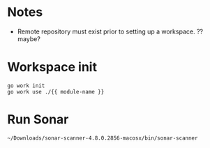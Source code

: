 # Notes
- Remote repository must exist prior to setting up a workspace. ?? maybe?

# Workspace init
```
go work init
go work use ./{{ module-name }}
```

# Run Sonar
```bash
~/Downloads/sonar-scanner-4.8.0.2856-macosx/bin/sonar-scanner 

```